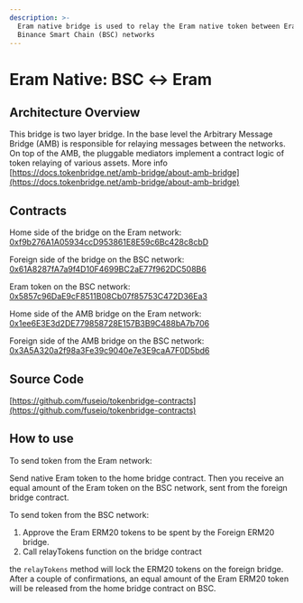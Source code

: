 ```yaml
---
description: >-
  Eram native bridge is used to relay the Eram native token between Eram and
  Binance Smart Chain (BSC) networks
---
```


# Eram Native: BSC ↔ Eram

## Architecture Overview

This bridge is two layer bridge. In the base level the Arbitrary Message Bridge \(AMB\) is responsible for relaying messages between the networks. On top of the AMB,  the pluggable mediators implement a contract logic of token relaying of various assets. More info [https://docs.tokenbridge.net/amb-bridge/about-amb-bridge](https://docs.tokenbridge.net/amb-bridge/about-amb-bridge)

## Contracts

Home side of the bridge on the Eram network: [0xf9b276A1A05934ccD953861E8E59c6Bc428c8cbD](https://eramscan.com/address/0xf9b276A1A05934ccD953861E8E59c6Bc428c8cbD/transactions)

Foreign side of the bridge on the BSC network: [0x61A8287fA7a9f4D10F4699BC2aE77f962DC508B6](https://etherscan.io/address/0x61A8287fA7a9f4D10F4699BC2aE77f962DC508B6)

Eram token on the BSC network: [0x5857c96DaE9cF8511B08Cb07f85753C472D36Ea3](https://bscscan.com/token/0x5857c96dae9cf8511b08cb07f85753c472d36ea3)

Home side of the AMB bridge on the Eram network: [0x1ee6E3E3d2DE779858728E157B3B9C488bA7b706](https://eramscan.com/address/0x1ee6E3E3d2DE779858728E157B3B9C488bA7b706)

Foreign side of the AMB bridge on the BSC network: [0x3A5A320a2f98a3Fe39c9040e7e3E9caA7F0D5bd6](https://bscscan.com/address/0x3A5A320a2f98a3Fe39c9040e7e3E9caA7F0D5bd6)

## Source Code

[https://github.com/fuseio/tokenbridge-contracts](https://github.com/fuseio/tokenbridge-contracts)

## How to use

To send token from the Eram network:

Send native Eram token to the home bridge contract. Then you receive an equal amount of the Eram token on the BSC network, sent from the foreign bridge contract.

To send token from the BSC network:

1. Approve the Eram ERM20 tokens to be spent by the Foreign ERM20 bridge. 
2. Call relayTokens function on the bridge contract

the `relayTokens` method will lock the ERM20 tokens on the foreign bridge. After a couple of confirmations, an equal amount of the Eram ERM20 token will be released from the home bridge contract on BSC.

#### 

#### 

